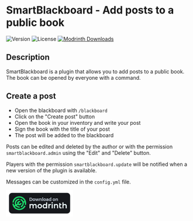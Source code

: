 # SmartBlackboard - Add posts to a public book

![Version](https://img.shields.io/github/v/release/LakyLuc/SmartBlackboard?style=flat-square)
![License](https://img.shields.io/badge/license-AGPL%20v3-yellow?style=flat-square)
[![Modrinth Downloads](https://img.shields.io/modrinth/dt/hNkktef2?style=flat-square)](https://modrinth.com/plugin/smartblackboard)

## Description

SmartBlackboard is a plugin that allows you to add posts to a public book. The book can be opened by everyone with a
command.

## Create a post

- Open the blackboard with `/blackboard`
- Click on the "Create post" button
- Open the book in your inventory and write your post
- Sign the book with the title of your post
- The post will be added to the blackboard

Posts can be edited and deleted by the author or with the permission `smartblackboard.admin` using the "Edit" and "Delete" button.

Players with the permission `smartblackboard.update` will be notified when a new version of the plugin is available.

Messages can be customized in the `config.yml` file.

[![Modrinth](modrinth.png)](https://modrinth.com/plugin/smartblackboard)